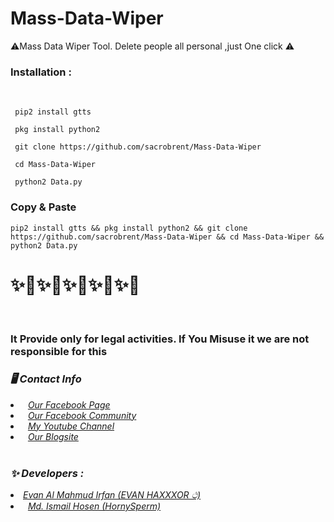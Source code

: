 # Mass-Data-Wiper
⚠️Mass Data Wiper Tool. Delete people all personal ,just One click ⚠️

<h3><b>Installation : </b></h3>
<br>


```
 pip2 install gtts
```
```
 pkg install python2
```
```
 git clone https://github.com/sacrobrent/Mass-Data-Wiper
```
```
 cd Mass-Data-Wiper
```
```
 python2 Data.py
```
<h3><b>Copy & Paste</b></h3>

```
pip2 install gtts && pkg install python2 && git clone https://github.com/sacrobrent/Mass-Data-Wiper && cd Mass-Data-Wiper && python2 Data.py

```
# ✨🥀✨🥀✨🥀✨🥀✨🥀

<br>
<h3> It Provide only for legal activities. If You Misuse it we are not responsible for this</h3>
<h3><b><i>🖥️ Contact Info </i></b></h3>
<li>  <i><a href="https://www.facebook.com/Evan.Al.Mahmud.Irfan.Official.xDD/">Our Facebook Page </a></i></li>
<li>  <i><a href="https://www.facebook.com/groups/288654882980619/?ref=share">Our Facebook Community</a></i></li>
<li>  <i><a href="https://www.youtube.com/channel/UC6dFZt9XF245WWnF_LsPzRQ">My Youtube Channel</a></i></li>
<li>  <i><a href="https://evanalmahmudirfan.blogspot.com/?m=1">Our Blogsite</a></i></li>

<br>
<h3><b><i>✨ Developers :</i></b></h3>
<li> <i><a href="https://www.facebook.com/Hey.Son.Its.Your.Papppa.E8A6.A5.M2H6U3.I7F2N">Evan Al Mahmud Irfan (EVAN HAXXXOR ථ)</a></i></li>
<li>  <i><a href="https://www.facebook.com/E826.A5.M24683.I7326.O33icia55">Md. Ismail Hosen (HornySperm)</a></i></li>
